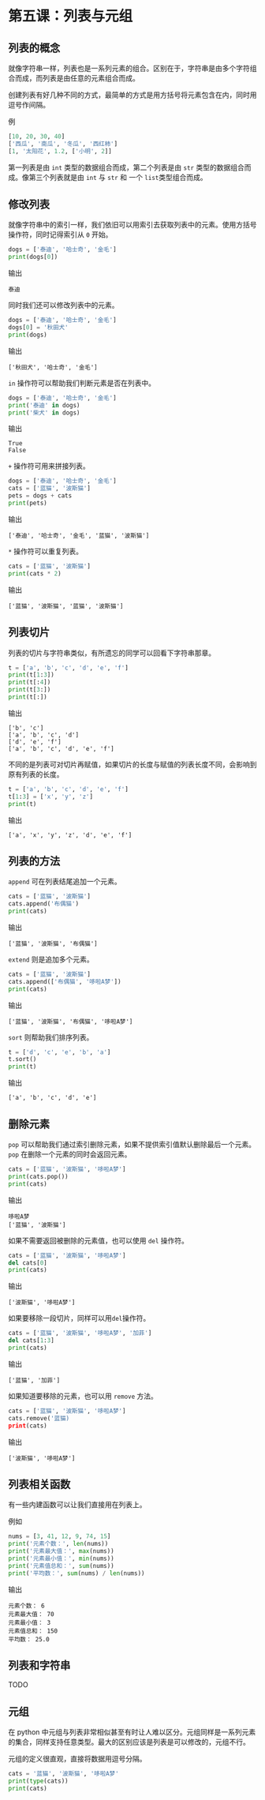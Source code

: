 # 第五课：列表与元组

## 列表的概念

就像字符串一样，列表也是一系列元素的组合。区别在于，字符串是由多个字符组合而成，而列表是由任意的元素组合而成。

创建列表有好几种不同的方式，最简单的方式是用方括号将元素包含在内，同时用逗号作间隔。

例

```python
[10, 20, 30, 40]
['西瓜', '南瓜', '冬瓜', '西红柿']
[1, '太阳花', 1.2, ['小明', 2]]
```

第一列表是由 `int` 类型的数据组合而成，第二个列表是由 `str` 类型的数据组合而成。像第三个列表就是由 `int` 与 `str` 和 一个 `list`类型组合而成。

## 修改列表

就像字符串中的索引一样，我们依旧可以用索引去获取列表中的元素。使用方括号操作符，同时记得索引从 `0` 开始。

```python
dogs = ['泰迪', '哈士奇', '金毛']
print(dogs[0])
```

输出

```output
泰迪
```

同时我们还可以修改列表中的元素。

```python
dogs = ['泰迪', '哈士奇', '金毛']
dogs[0] = '秋田犬'
print(dogs)
```

输出

```output
['秋田犬', '哈士奇', '金毛']
```

`in` 操作符可以帮助我们判断元素是否在列表中。

```python
dogs = ['泰迪', '哈士奇', '金毛']
print('泰迪' in dogs)
print('柴犬' in dogs)
```

输出

```output
True
False
```

`+` 操作符可用来拼接列表。

```python
dogs = ['泰迪', '哈士奇', '金毛']
cats = ['蓝猫', '波斯猫']
pets = dogs + cats
print(pets)
```

输出

```output
['泰迪', '哈士奇', '金毛', '蓝猫', '波斯猫']
```

`*` 操作符可以重复列表。

```python
cats = ['蓝猫', '波斯猫']
print(cats * 2)
```

输出

```output
['蓝猫', '波斯猫', '蓝猫', '波斯猫']
```

## 列表切片

列表的切片与字符串类似，有所遗忘的同学可以回看下字符串那章。

```python
t = ['a', 'b', 'c', 'd', 'e', 'f']
print(t[1:3])
print(t[:4])
print(t[3:])
print(t[:])
```

输出

```output
['b', 'c']
['a', 'b', 'c', 'd']
['d', 'e', 'f']
['a', 'b', 'c', 'd', 'e', 'f']
```

不同的是列表可对切片再赋值，如果切片的长度与赋值的列表长度不同，会影响到原有列表的长度。

```python
t = ['a', 'b', 'c', 'd', 'e', 'f']
t[1:3] = ['x', 'y', 'z']
print(t)
```

输出

```output
['a', 'x', 'y', 'z', 'd', 'e', 'f']
```

## 列表的方法

`append` 可在列表结尾追加一个元素。

```python
cats = ['蓝猫', '波斯猫']
cats.append('布偶猫')
print(cats)
```

输出

```output
['蓝猫', '波斯猫', '布偶猫']
```

`extend` 则是追加多个元素。

```python
cats = ['蓝猫', '波斯猫']
cats.append(['布偶猫', '哆啦A梦'])
print(cats)
```

输出

```output
['蓝猫', '波斯猫', '布偶猫', '哆啦A梦']
```

`sort` 则帮助我们排序列表。

```python
t = ['d', 'c', 'e', 'b', 'a']
t.sort()
print(t)
```

输出

```output
['a', 'b', 'c', 'd', 'e']
```

## 删除元素

`pop` 可以帮助我们通过索引删除元素，如果不提供索引值默认删除最后一个元素。`pop` 在删除一个元素的同时会返回元素。

```python
cats = ['蓝猫', '波斯猫', '哆啦A梦']
print(cats.pop())
print(cats)
```

输出

```output
哆啦A梦
['蓝猫', '波斯猫']
```

如果不需要返回被删除的元素值，也可以使用 `del` 操作符。

```python
cats = ['蓝猫', '波斯猫', '哆啦A梦']
del cats[0]
print(cats)
```

输出

```output
['波斯猫', '哆啦A梦']
```

如果要移除一段切片，同样可以用`del`操作符。

```python
cats = ['蓝猫', '波斯猫', '哆啦A梦', '加菲']
del cats[1:3]
print(cats)
```

输出

```output
['蓝猫', '加菲']
```

如果知道要移除的元素，也可以用 `remove` 方法。

```python
cats = ['蓝猫', '波斯猫', '哆啦A梦']
cats.remove('蓝猫)
print(cats)
```

输出

```output
['波斯猫', '哆啦A梦']
```

## 列表相关函数

有一些内建函数可以让我们直接用在列表上。

例如

```python
nums = [3, 41, 12, 9, 74, 15]
print('元素个数：', len(nums))
print('元素最大值：', max(nums))
print('元素最小值：', min(nums))
print('元素值总和：', sum(nums))
print('平均数：', sum(nums) / len(nums))
```

输出

```output
元素个数： 6
元素最大值： 70
元素最小值： 3
元素值总和： 150
平均数： 25.0
```

## 列表和字符串

TODO

## 元组

在 python 中元组与列表非常相似甚至有时让人难以区分。元组同样是一系列元素的集合，同样支持任意类型。最大的区别应该是列表是可以修改的，元组不行。

元组的定义很直观，直接将数据用逗号分隔。

```python
cats = '蓝猫', '波斯猫', '哆啦A梦'
print(type(cats))
print(cats)
```
